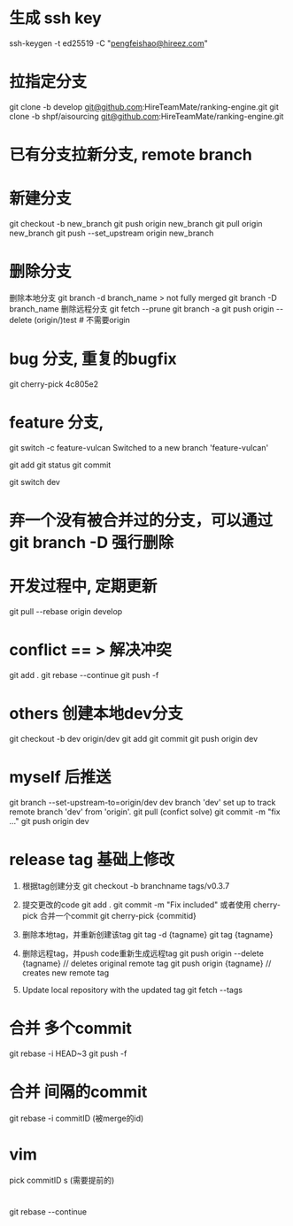 # 生成 ssh key
ssh-keygen -t ed25519 -C "pengfeishao@hireez.com"


# 拉指定分支
git clone -b develop git@github.com:HireTeamMate/ranking-engine.git
git clone -b shpf/aisourcing git@github.com:HireTeamMate/ranking-engine.git

# 已有分支拉新分支, remote branch
# 新建分支
git checkout -b new_branch
git push origin new_branch
git pull origin new_branch
git push --set_upstream origin new_branch

# 删除分支
删除本地分支
git branch -d branch_name  > not fully merged 
git branch -D branch_name
删除远程分支
git fetch --prune
git branch -a
git push origin --delete (origin/)test # 不需要origin


# bug 分支, 重复的bugfix
git cherry-pick 4c805e2

# feature 分支, 
git switch -c feature-vulcan
    Switched to a new branch 'feature-vulcan'

git add
git status
git commit

git switch dev
# 弃一个没有被合并过的分支，可以通过git branch -D <name>强行删除


# 开发过程中, 定期更新
git pull --rebase origin develop
# conflict == > 解决冲突
git add .
git rebase --continue
git push -f

<!-- 多人合作 -->
# others 创建本地dev分支
git checkout -b dev origin/dev
git add
git commit
git push origin dev

# myself 后推送
git branch --set-upstream-to=origin/dev dev
    branch 'dev' set up to track remote branch 'dev' from 'origin'.
git pull    (confict solve)
git commit -m "fix ..."
git push origin dev

<!-- 
查看远程库信息，使用git remote -v；
本地新建的分支如果不推送到远程，对其他人就是不可见的；
从本地推送分支，使用git push origin branch-name，如果推送失败，先用git pull抓取远程的新提交；
在本地创建和远程分支对应的分支，使用git checkout -b branch-name origin/branch-name，本地和远程分支的名称最好一致；
建立本地分支和远程分支的关联，使用git branch --set-upstream branch-name origin/branch-name；
从远程抓取分支，使用git pull，如果有冲突，要先处理冲突。
-->

<!-- Rebase -->


# release tag 基础上修改
1) 根据tag创建分支
    git checkout -b branchname tags/v0.3.7

2) 提交更改的code 
	git add .
	git commit -m "Fix included"
    或者使用 cherry-pick 合并一个commit
	git cherry-pick  {commitid}
	
3) 删除本地tag，并重新创建该tag
	git tag -d {tagname}
	git tag {tagname}

4) 删除远程tag，并push code重新生成远程tag
	git push origin --delete {tagname} // deletes original remote tag
	git push origin {tagname} // creates new remote tag
		
5)  Update local repository with the updated tag
	git fetch --tags


# 合并 多个commit
git rebase -i HEAD~3
git push -f 



# 合并 间隔的commit
git rebase -i commitID (被merge的id)
# vim
pick commitID
s (需要提前的)
# 
git rebase --continue